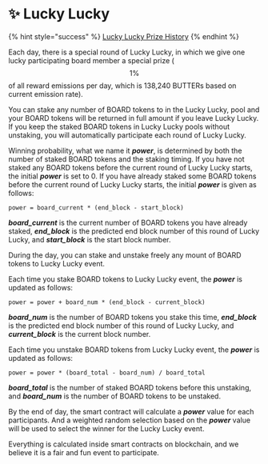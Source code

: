 # ✨ Lucky Lucky

{% hint style="success" %}
[Lucky Lucky Prize History](https://www.butterswap.me/board/lucky_history)
{% endhint %}

Each day, there is a special round of Lucky Lucky, in which we give one lucky participating board member a special prize \($$1\%$$ of all reward emissions per day, which is 138,240 BUTTERs based on current emission rate\).

You can stake any number of BOARD tokens to in the Lucky Lucky, pool and your BOARD tokens will be returned in full amount if you leave Lucky Lucky. If you keep the staked BOARD tokens in Lucky Lucky pools without unstaking, you will automatically participate each round of Lucky Lucky.

Winning probability, what we name it _**power**_, is determined by both the number of staked BOARD tokens and the staking timing. If you have not staked any BOARD tokens before the current round of Lucky Lucky starts, the initial _**power**_ is set to 0. If you have already staked some BOARD tokens before the current round of Lucky Lucky starts, the initial _**power**_ is given as follows:

```text
power = board_current * (end_block - start_block)
```

_**board\_current**_ is the current number of BOARD tokens you have already staked, _**end\_block**_ is the predicted end block number of this round of Lucky Lucky, and _**start\_block**_ is the start block number.

During the day, you can stake and unstake freely any mount of BOARD tokens to Lucky Lucky event.

Each time you stake BOARD tokens to Lucky Lucky event, the _**power**_ is updated as follows:

```text
power = power + board_num * (end_block - current_block)
```

_**board\_num**_ is the number of BOARD tokens you stake this time, _**end\_block**_ is the predicted end block number of this round of Lucky Lucky, and _**current\_block**_ is the current block number.

Each time you unstake BOARD tokens from Lucky Lucky event, the _**power**_ is updated as follows:

```text
power = power * (board_total - board_num) / board_total 
```

_**board\_total**_ is the number of staked BOARD tokens before this unstaking, and _**board\_num**_ is the number of BOARD tokens to be unstaked.

By the end of day, the smart contract will calculate a _**power**_ value for each participants. And a weighted random selection based on the _**power**_ value will be used to select the winner for the Lucky Lucky event.

Everything is calculated inside smart contracts on blockchain, and we believe it is a fair and fun event to participate.

